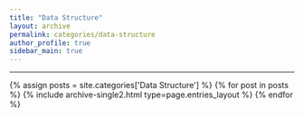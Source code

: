 ```yaml
---
title: "Data Structure"
layout: archive
permalink: categories/data-structure
author_profile: true
sidebar_main: true
---
```


<!-- 공백이 포함되어 있는 카테고리 이름의 경우 site.categories.['a b c'] 이런식으로! -->

***

{% assign posts = site.categories['Data Structure'] %}
{% for post in posts %} {% include archive-single2.html type=page.entries_layout %} {% endfor %}